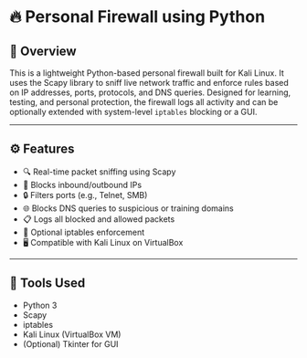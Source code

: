 # 🔥 Personal Firewall using Python

## 📌 Overview

This is a lightweight Python-based personal firewall built for Kali Linux. It uses the Scapy library to sniff live network traffic and enforce rules based on IP addresses, ports, protocols, and DNS queries. Designed for learning, testing, and personal protection, the firewall logs all activity and can be optionally extended with system-level `iptables` blocking or a GUI.

---

## ⚙️ Features

- 🔍 Real-time packet sniffing using Scapy
- 🛑 Blocks inbound/outbound IPs
- 🔒 Filters ports (e.g., Telnet, SMB)
- 🌐 Blocks DNS queries to suspicious or training domains
- 📋 Logs all blocked and allowed packets
- 🧱 Optional iptables enforcement
- 🖥️ Compatible with Kali Linux on VirtualBox

---

## 🧰 Tools Used

- Python 3
- Scapy
- iptables
- Kali Linux (VirtualBox VM)
- (Optional) Tkinter for GUI

